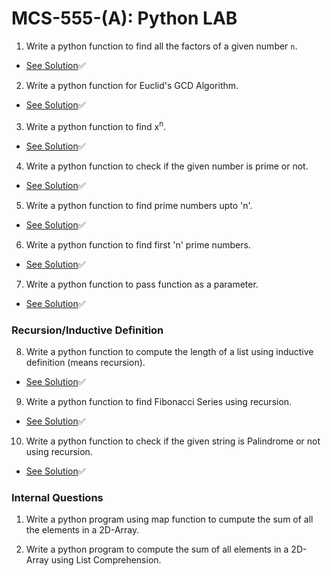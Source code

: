 # MCS-555-(A): Python LAB

1. Write a python function to find all the factors of a given number `n`.
- [See Solution](solutions/Q-01.py)✅

2. Write a python function for Euclid's GCD Algorithm.
- [See Solution](solutions/Q-02.py)✅

3. Write a python function to find x<sup>n</sup>.
- [See Solution](solutions/Q-03.py)✅

4. Write a python function to check if the given number is prime or not.
- [See Solution](solutions/Q-04.py)✅

5. Write a python function to find prime numbers upto 'n'.
- [See Solution](solutions/Q-05.py)✅

6. Write a python function to find first 'n' prime numbers.
- [See Solution](solutions/Q-06.py)✅

7. Write a python function to pass function as a parameter.
- [See Solution](solutions/Q-07.py)✅


### Recursion/Inductive Definition

8. Write a python function to compute the length of a list using inductive definition (means recursion).
- [See Solution](solutions/Q-08.py)✅

9. Write a python function to find Fibonacci Series using recursion.
- [See Solution](solutions/Q-09.py)✅

10. Write a python function to check if the given string is Palindrome or not using recursion. 
- [See Solution](solutions/Q-10.py)✅


### Internal Questions

1. Write a python program using map function to cumpute the sum of all the elements in a 2D-Array.

2. Write a python program to compute the sum of all elements in a 2D-Array using List Comprehension.